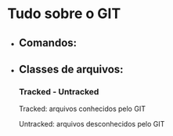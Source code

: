 # Tudo sobre o GIT

- ## Comandos: 

- ## Classes de arquivos: 

  ### Tracked - Untracked

  Tracked: arquivos conhecidos pelo GIT

  Untracked: arquivos desconhecidos pelo GIT

  
